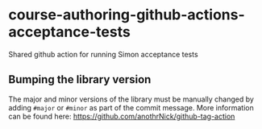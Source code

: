 # course-authoring-github-actions-acceptance-tests

Shared github action for running Simon acceptance tests

## Bumping the library version

The major and minor versions of the library must be manually changed by adding `#major` or `#minor` as part of the commit message. More information can be found here: https://github.com/anothrNick/github-tag-action